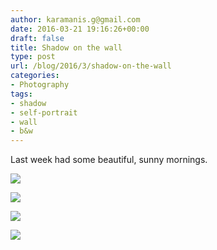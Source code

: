 ```yaml
---
author: karamanis.g@gmail.com
date: 2016-03-21 19:16:26+00:00
draft: false
title: Shadow on the wall
type: post
url: /blog/2016/3/shadow-on-the-wall
categories:
- Photography
tags:
- shadow
- self-portrait
- wall
- b&w
---
```


Last week had some beautiful, sunny mornings.



  
   ![](https://images.squarespace-cdn.com/content/v1/4f3f61bae4b063b909445965/1458587663420-JG8OVVOB8K7CB1K5XQKH/ke17ZwdGBToddI8pDm48kGRKL4JIl0FV9_gnSO4xknsUqsxRUqqbr1mOJYKfIPR7LoDQ9mXPOjoJoqy81S2I8N_N4V1vUb5AoIIIbLZhVYy7Mythp_T-mtop-vrsUOmeInPi9iDjx9w8K4ZfjXt2dr_4a0Jznzw0OCRTJVMM15xP37X5RQsGYt-cipN4dBgkpC969RuPXvt2ZwyzUXQf7Q/20160316-R0010501.jpg?format=original)

  

  
   ![](https://images.squarespace-cdn.com/content/v1/4f3f61bae4b063b909445965/1458587662359-73RYDFC03HVQPKWDD1BW/ke17ZwdGBToddI8pDm48kGRKL4JIl0FV9_gnSO4xknsUqsxRUqqbr1mOJYKfIPR7LoDQ9mXPOjoJoqy81S2I8N_N4V1vUb5AoIIIbLZhVYy7Mythp_T-mtop-vrsUOmeInPi9iDjx9w8K4ZfjXt2dr_4a0Jznzw0OCRTJVMM15xP37X5RQsGYt-cipN4dBgkpC969RuPXvt2ZwyzUXQf7Q/20160315-R0010497.jpg?format=original)

  

  
   ![](https://images.squarespace-cdn.com/content/v1/4f3f61bae4b063b909445965/1458587662298-7FSDMECPH9N1U0FHQG9Z/ke17ZwdGBToddI8pDm48kO93TmJo5U0FDw0Ao9cFCcwUqsxRUqqbr1mOJYKfIPR7LoDQ9mXPOjoJoqy81S2I8PaoYXhp6HxIwZIk7-Mi3Tsic-L2IOPH3Dwrhl-Ne3Z245ILOs5PFfDFoHshBSA_6dgSUuVk4JxVMD8NpyV_veyhHAH51QaxKq4KdVMVBxpG/20160315-R0010498.jpg?format=original)

  

  
   ![](https://images.squarespace-cdn.com/content/v1/4f3f61bae4b063b909445965/1458587664582-VB748Q2ERGGPUVYHA7EJ/ke17ZwdGBToddI8pDm48kGRKL4JIl0FV9_gnSO4xknsUqsxRUqqbr1mOJYKfIPR7LoDQ9mXPOjoJoqy81S2I8N_N4V1vUb5AoIIIbLZhVYy7Mythp_T-mtop-vrsUOmeInPi9iDjx9w8K4ZfjXt2dr_4a0Jznzw0OCRTJVMM15xP37X5RQsGYt-cipN4dBgkpC969RuPXvt2ZwyzUXQf7Q/20160316-R0010508.jpg?format=original)

  


